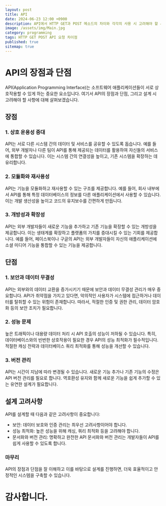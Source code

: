 ```yaml
---
layout: post
title: API
date: 2024-06-23 12:00 +0900
description: API에서 HTTP GET과 POST 메소드의 차이와 각각의 사용 시 고려해야 할 사항을 알아봅니다.
image: /assets/img/Main.jpg
category: programming
tags: HTTP GET POST API 요청 차이점
published: true
sitemap: true
---
```


# API의 장점과 단점

API(Application Programming Interface)는 소프트웨어 애플리케이션들이 서로 상호작용할 수 있게 하는 중요한 요소입니다. 여기서 API의 장점과 단점, 그리고 설계 시 고려해야 할 사항에 대해 살펴보겠습니다.

## 장점

### 1. 상호 운용성 증대

API는 서로 다른 시스템 간의 데이터 및 서비스를 공유할 수 있도록 돕습니다. 예를 들어, 외부 개발자나 다른 팀이 API를 통해 제공되는 데이터를 활용하여 자신들의 서비스에 통합할 수 있습니다. 이는 시스템 간의 연결성을 높이고, 기존 시스템을 확장하는 데 유리합니다.

### 2. 모듈화와 재사용성

API는 기능을 모듈화하고 재사용할 수 있는 구조를 제공합니다. 예를 들어, 회사 내부에서 API를 통해 특정 데이터베이스의 정보를 다른 애플리케이션에서 사용할 수 있습니다. 이는 개발 생산성을 높이고 코드의 유지보수를 간편하게 만듭니다.

### 3. 개방성과 확장성

API는 외부 개발자들이 새로운 기능을 추가하고 기존 기능을 확장할 수 있는 개방성을 제공합니다. 이는 생태계를 확장하고 플랫폼의 가치를 증대시킬 수 있는 기회를 제공합니다. 예를 들어, 페이스북이나 구글의 API는 외부 개발자들이 자신의 애플리케이션에 소셜 미디어 기능을 통합할 수 있는 기능을 제공합니다.

## 단점

### 1. 보안과 데이터 무결성

API는 외부와의 데이터 교환을 증가시키기 때문에 보안과 데이터 무결성 관리가 매우 중요합니다. API가 취약점을 가지고 있다면, 악의적인 사용자가 시스템에 접근하거나 데이터를 탈취할 수 있는 위험이 존재합니다. 따라서, 적절한 인증 및 권한 관리, 데이터 암호화 등의 보안 조치가 필요합니다.

### 2. 성능 문제

높은 트래픽이나 대용량 데이터 처리 시 API 호출의 성능이 저하될 수 있습니다. 특히, 데이터베이스와의 빈번한 상호작용이 필요한 경우 API의 성능 최적화가 필수적입니다. 적절한 캐싱 전략과 데이터베이스 쿼리 최적화를 통해 성능을 개선할 수 있습니다.

### 3. 버전 관리

API는 시간이 지남에 따라 변경될 수 있습니다. 새로운 기능 추가나 기존 기능의 수정은 API 버전 관리를 필요로 합니다. 역호환성 유지와 함께 새로운 기능을 쉽게 추가할 수 있는 유연한 설계가 필요합니다.

## 설계 고려사항

API를 설계할 때 다음과 같은 고려사항이 중요합니다:

- 보안: 데이터 보호와 인증 관리는 최우선 고려사항이어야 합니다.
- 성능 최적화: 높은 성능을 위해 캐싱, 쿼리 최적화 등을 고려해야 합니다.
- 문서화와 버전 관리: 명확하고 완전한 API 문서화와 버전 관리는 개발자들이 API를 쉽게 사용할 수 있도록 합니다.

### 마무리
API의 장점과 단점을 잘 이해하고 이를 바탕으로 설계를 진행하면, 더욱 효율적이고 안정적인 시스템을 구축할 수 있습니다.

# 감사합니다.

